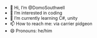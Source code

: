 - 👋 Hi, I’m @DomoSouthwell
- 👀 I’m interested in coding  
- 🌱 I’m currently learning C#, unity
- 📫 How to reach me: via carrier pidgeon
- 😄 Pronouns: he/him

<!---
DomoSouthwell/DomoSouthwell is a ✨ special ✨ repository because its `README.md` (this file) appears on your GitHub profile.
You can click the Preview link to take a look at your changes.
--->
